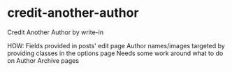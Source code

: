 # credit-another-author

Credit Another Author by write-in

HOW:
Fields provided in posts' edit page
Author names/images targeted by providing classes in the options page
Needs some work around what to do on Author Archive pages

